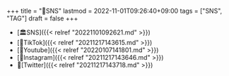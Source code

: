 +++
title = "🔖SNS"
lastmod = 2022-11-01T09:26:40+09:00
tags = ["SNS", "TAG"]
draft = false
+++

-   [🏛SNS]({{< relref "20221101092621.md" >}})
-   [📝TikTok]({{< relref "20211217143615.md" >}})
-   [📝Youtube]({{< relref "20220107141801.md" >}})
-   [📝Instagram]({{< relref "20211217143646.md" >}})
-   📝[Twitter]({{< relref "20211217143718.md" >}})
